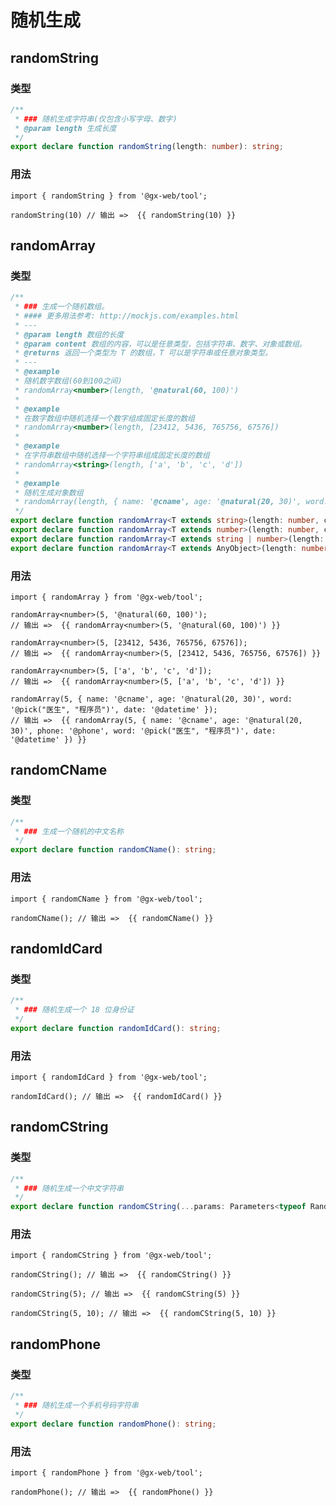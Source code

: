 # 随机生成

<script setup lang="ts">
import { randomString, randomArray, randomCName, randomIdCard, randomCString, randomPhone } from '@gx-web/tool';
</script>

## randomString

### 类型

```ts
/**
 * ### 随机生成字符串(仅包含小写字母、数字)
 * @param length 生成长度
 */
export declare function randomString(length: number): string;
```

### 用法

```ts-vue
import { randomString } from '@gx-web/tool';

randomString(10) // 输出 =>  {{ randomString(10) }}
```

## randomArray

### 类型

```ts
/**
 * ### 生成一个随机数组。
 * #### 更多用法参考: http://mockjs.com/examples.html
 * ---
 * @param length 数组的长度
 * @param content 数组的内容，可以是任意类型，包括字符串、数字、对象或数组。
 * @returns 返回一个类型为 T 的数组，T 可以是字符串或任意对象类型。
 * ---
 * @example
 * 随机数字数组(60到100之间)
 * randomArray<number>(length, '@natural(60, 100)')
 *
 * @example
 * 在数字数组中随机选择一个数字组成固定长度的数组
 * randomArray<number>(length, [23412, 5436, 765756, 67576])
 *
 * @example
 * 在字符串数组中随机选择一个字符串组成固定长度的数组
 * randomArray<string>(length, ['a', 'b', 'c', 'd'])
 *
 * @example
 * 随机生成对象数组
 * randomArray(length, { name: '@cname', age: '@natural(20, 30)', word: '@pick("医生", "程序员")', date: '@datetime' })
 */
export declare function randomArray<T extends string>(length: number, content: T): T[];
export declare function randomArray<T extends number>(length: number, content: string | number): T[];
export declare function randomArray<T extends string | number>(length: number, content: T[]): T[];
export declare function randomArray<T extends AnyObject>(length: number, content: T): T[];
```

### 用法

```ts-vue
import { randomArray } from '@gx-web/tool';

randomArray<number>(5, '@natural(60, 100)');
// 输出 =>  {{ randomArray<number>(5, '@natural(60, 100)') }}

randomArray<number>(5, [23412, 5436, 765756, 67576]);
// 输出 =>  {{ randomArray<number>(5, [23412, 5436, 765756, 67576]) }}

randomArray<number>(5, ['a', 'b', 'c', 'd']);
// 输出 =>  {{ randomArray<number>(5, ['a', 'b', 'c', 'd']) }}

randomArray(5, { name: '@cname', age: '@natural(20, 30)', word: '@pick("医生", "程序员")', date: '@datetime' });
// 输出 =>  {{ randomArray(5, { name: '@cname', age: '@natural(20, 30)', phone: '@phone', word: '@pick("医生", "程序员")', date: '@datetime' }) }}
```

## randomCName

### 类型

```ts
/**
 * ### 生成一个随机的中文名称
 */
export declare function randomCName(): string;
```

### 用法

```ts-vue
import { randomCName } from '@gx-web/tool';

randomCName(); // 输出 =>  {{ randomCName() }}
```

## randomIdCard

### 类型

```ts
/**
 * ### 随机生成一个 18 位身份证
 */
export declare function randomIdCard(): string;
```

### 用法

```ts-vue
import { randomIdCard } from '@gx-web/tool';

randomIdCard(); // 输出 =>  {{ randomIdCard() }}
```

## randomCString

### 类型

```ts
/**
 * ### 随机生成一个中文字符串
 */
export declare function randomCString(...params: Parameters<typeof Random.ctitle>): string;
```

### 用法

```ts-vue
import { randomCString } from '@gx-web/tool';

randomCString(); // 输出 =>  {{ randomCString() }}

randomCString(5); // 输出 =>  {{ randomCString(5) }}

randomCString(5, 10); // 输出 =>  {{ randomCString(5, 10) }}
```

## randomPhone

### 类型

```ts
/**
 * ### 随机生成一个手机号码字符串
 */
export declare function randomPhone(): string;
```

### 用法

```ts-vue
import { randomPhone } from '@gx-web/tool';

randomPhone(); // 输出 =>  {{ randomPhone() }}
```
